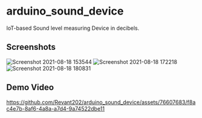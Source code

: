 # arduino_sound_device

IoT-based Sound level measuring Device in decibels.

## Screenshots

![Screenshot 2021-08-18 153544](https://github.com/Revant202/arduino_sound_device/assets/76607683/a4f3b0f5-8e75-49b8-b843-70c933c7309e)
![Screenshot 2021-08-18 172218](https://github.com/Revant202/arduino_sound_device/assets/76607683/d78e309c-b8e0-462d-a222-8c669051fe6a)
![Screenshot 2021-08-18 180831](https://github.com/Revant202/arduino_sound_device/assets/76607683/c3e53e72-f02e-44a0-bf80-9e0427bee207)


## Demo Video


https://github.com/Revant202/arduino_sound_device/assets/76607683/f8ac4e7b-8af6-4a8a-a7d4-9a74522dbe11






